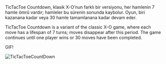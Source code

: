 TicTacToe Countdown, klasik X-O’nun farklı bir versiyonu, her hamlenin 7 hamle ömrü vardır; hamleler bu sürenin sonunda kaybolur. Oyun, biri kazanana kadar veya 30 hamle tamamlanana kadar devam eder.

TicTacToe Countdown is a variant of the classic X-O game, where each move has a lifespan of 7 turns; moves disappear after this period. The game continues until one player wins or 30 moves have been completed.

GIF!

![TicTacToeCountDown](https://github.com/user-attachments/assets/4669c1e4-3ff4-427a-ad97-baa6b0c805f0)
